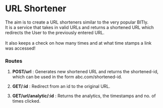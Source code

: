 # URL Shortener

The aim is to create a URL shorteners similar to the very popular BITly.\
 It is a service that takes in valid URLs and returns a shortened URL which redirects the User to the previously entered URL.\
 \
It also keeps a check on how many times and at what time stamps a link was accessed!

### Routes

1. **POST/url** : Generates new shortened URL and returns the shortened-id, which can be used in the form abc.com/shortened-id.

2. **GET/:id** : Redirect from an id to the original URL.

3. **GET/url/analytic/:id** : Returns the analytics, the timestamps and no. of times clicked.

